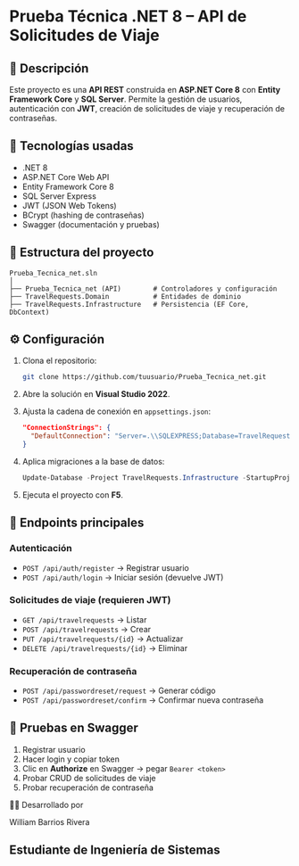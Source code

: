 # Prueba Técnica .NET 8 – API de Solicitudes de Viaje

## 📌 Descripción

Este proyecto es una **API REST** construida en **ASP.NET Core 8** con **Entity Framework Core** y **SQL Server**.
Permite la gestión de usuarios, autenticación con **JWT**, creación de solicitudes de viaje y recuperación de contraseñas.

## 🚀 Tecnologías usadas

* .NET 8
* ASP.NET Core Web API
* Entity Framework Core 8
* SQL Server Express
* JWT (JSON Web Tokens)
* BCrypt (hashing de contraseñas)
* Swagger (documentación y pruebas)

## 📂 Estructura del proyecto

```
Prueba_Tecnica_net.sln
│
├── Prueba_Tecnica_net (API)        # Controladores y configuración
├── TravelRequests.Domain           # Entidades de dominio
├── TravelRequests.Infrastructure   # Persistencia (EF Core, DbContext)
```

## ⚙️ Configuración

1. Clona el repositorio:

   ```bash
   git clone https://github.com/tuusuario/Prueba_Tecnica_net.git
   ```
2. Abre la solución en **Visual Studio 2022**.
3. Ajusta la cadena de conexión en `appsettings.json`:

   ```json
   "ConnectionStrings": {
     "DefaultConnection": "Server=.\\SQLEXPRESS;Database=TravelRequestsDb;Trusted_Connection=True;TrustServerCertificate=True;MultipleActiveResultSets=true"
   }
   ```
4. Aplica migraciones a la base de datos:

   ```powershell
   Update-Database -Project TravelRequests.Infrastructure -StartupProject Prueba_Tecnica_net
   ```
5. Ejecuta el proyecto con **F5**.

## 🔑 Endpoints principales

### Autenticación

* `POST /api/auth/register` → Registrar usuario
* `POST /api/auth/login` → Iniciar sesión (devuelve JWT)

### Solicitudes de viaje (requieren JWT)

* `GET /api/travelrequests` → Listar
* `POST /api/travelrequests` → Crear
* `PUT /api/travelrequests/{id}` → Actualizar
* `DELETE /api/travelrequests/{id}` → Eliminar

### Recuperación de contraseña

* `POST /api/passwordreset/request` → Generar código
* `POST /api/passwordreset/confirm` → Confirmar nueva contraseña

## 📖 Pruebas en Swagger

1. Registrar usuario
2. Hacer login y copiar token
3. Clic en **Authorize** en Swagger → pegar `Bearer <token>`
4. Probar CRUD de solicitudes de viaje
5. Probar recuperación de contraseña

👨‍💻 Desarrollado por

William Barrios Rivera

Estudiante de Ingeniería de Sistemas
---
